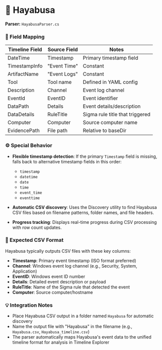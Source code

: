 # 🔹 Hayabusa

**Parser:** `HayabusaParser.cs`

### 🧩 Field Mapping

| Timeline Field | Source Field | Notes                                    |
| -------------- | ------------ | ---------------------------------------- |
| DateTime       | Timestamp    | Primary timestamp field                  |
| TimestampInfo  | "Event Time" | Constant                                 |
| ArtifactName   | "Event Logs" | Constant                                 |
| Tool           | Tool name    | Defined in YAML config                   |
| Description    | Channel      | Event log channel                        |
| EventId        | EventID      | Event identifier                         |
| DataPath       | Details      | Event details/description                |
| DataDetails    | RuleTitle    | Sigma rule title that triggered          |
| Computer       | Computer     | Source computer name                     |
| EvidencePath   | File path    | Relative to baseDir                      |

### ⚙️ Special Behavior

* **Flexible timestamp detection**: If the primary `Timestamp` field is missing, falls back to alternative timestamp fields in this order:
  - `timestamp`
  - `datetime` 
  - `date`
  - `time`
  - `event_time`
  - `eventtime`

* **Automatic CSV discovery**: Uses the Discovery utility to find Hayabusa CSV files based on filename patterns, folder names, and file headers.

* **Progress tracking**: Displays real-time progress during CSV processing with row count updates.

### 📝 Expected CSV Format

Hayabusa typically outputs CSV files with these key columns:
- **Timestamp**: Primary event timestamp (ISO format preferred)
- **Channel**: Windows event log channel (e.g., Security, System, Application)
- **EventID**: Windows event ID number
- **Details**: Detailed event description or payload
- **RuleTitle**: Name of the Sigma rule that detected the event
- **Computer**: Source computer/hostname

### 💡 Integration Notes

- Place Hayabusa CSV output in a folder named `Hayabusa` for automatic discovery
- Name the output file with "Hayabusa" in the filename (e.g., `Hayabusa.csv`, `Hayabusa_timeline.csv`)
- The parser automatically maps Hayabusa's event data to the unified timeline format for analysis in Timeline Explorer
